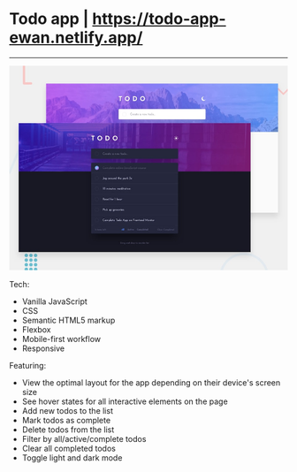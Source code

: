 # Todo app | https://todo-app-ewan.netlify.app/
---

![Design preview for the Todo app coding challenge](./design/desktop-preview.jpg)

Tech: 
- Vanilla JavaScript
- CSS
- Semantic HTML5 markup
- Flexbox
- Mobile-first workflow
- Responsive

Featuring:

- View the optimal layout for the app depending on their device's screen size
- See hover states for all interactive elements on the page
- Add new todos to the list
- Mark todos as complete
- Delete todos from the list
- Filter by all/active/complete todos
- Clear all completed todos
- Toggle light and dark mode
